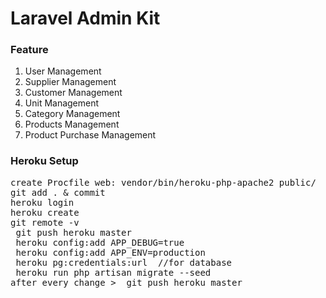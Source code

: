 # Laravel Admin Kit

### Feature
1) User Management
2) Supplier Management
3) Customer Management
4) Unit Management
5) Category Management
3) Products Management
3) Product Purchase Management
### Heroku Setup 
<pre>
create Procfile web: vendor/bin/heroku-php-apache2 public/
git add . & commit 
heroku login
heroku create 
git remote -v 
 git push heroku master
 heroku config:add APP_DEBUG=true
 heroku config:add APP_ENV=production
 heroku pg:credentials:url  //for database
 heroku run php artisan migrate --seed
after every change >  git push heroku master
</pre>
